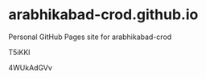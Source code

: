 # arabhikabad-crod.github.io
Personal GitHub Pages site for arabhikabad-crod














T5iKKl

4WUkAdGVv
